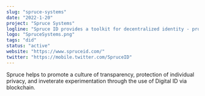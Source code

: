 ```yaml
---
slug: "spruce-systems"
date: "2022-1-20"
project: "Spruce Systems"
logline: "Spruce ID provides a toolkit for decentralized identity - providing resources for signing, sharing, and verifying trusted information."
logo: "SpruceSystems.png"
tags: "did"
status: "active"
website: "https://www.spruceid.com/"
twitter: "https://mobile.twitter.com/SpruceID"
---
```


Spruce helps to promote a culture of transparency, protection of individual privacy, and inveterate experimentation through the use of Digital ID via blockchain.